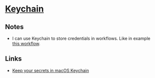 # [Keychain](https://support.apple.com/guide/keychain-access/what-is-keychain-access-kyca1083/mac)

## Notes

- I can use Keychain to store credentials in workflows. Like in example [this workflow](https://github.com/lorentzca/alfred-circleci-workflow).

## Links

- [Keep your secrets in macOS Keychain](https://www.romanzolotarev.com/macos/keychain.html)
